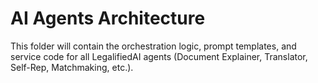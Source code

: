 # AI Agents Architecture

This folder will contain the orchestration logic, prompt templates, and service code for all LegalifiedAI agents (Document Explainer, Translator, Self-Rep, Matchmaking, etc.).
